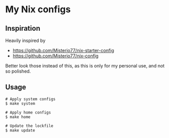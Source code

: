 # My Nix configs

## Inspiration

Heavily inspired by
- https://github.com/Misterio77/nix-starter-config
- https://github.com/Misterio77/nix-config

Better look those instead of this, as this is only for my personal use, and not so polished.


## Usage

```make
# Apply system configs
$ make system

# Apply home configs
$ make home

# Update the lockfile
$ make update
```
